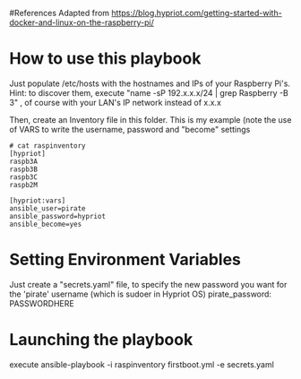 #References
Adapted from https://blog.hypriot.com/getting-started-with-docker-and-linux-on-the-raspberry-pi/

# How to use this playbook
Just populate /etc/hosts with the hostnames and IPs of your Raspberry Pi's.
Hint: to discover them, execute "name -sP 192.x.x.x/24 | grep Raspberry -B 3" , of course with your LAN's IP network instead of x.x.x

Then, create an Inventory file in this folder. This is my example (note the use of VARS to write the username, password and "become" settings
```
# cat raspinventory 
[hypriot]
raspb3A
raspb3B
raspb3C
raspb2M

[hypriot:vars]
ansible_user=pirate
ansible_password=hypriot
ansible_become=yes
```

# Setting Environment Variables

Just create a "secrets.yaml" file, to specify the new password you want for the 'pirate' username (which is sudoer in Hypriot OS)
pirate_password: PASSWORDHERE

# Launching the playbook
execute
ansible-playbook -i raspinventory firstboot.yml -e secrets.yaml 


